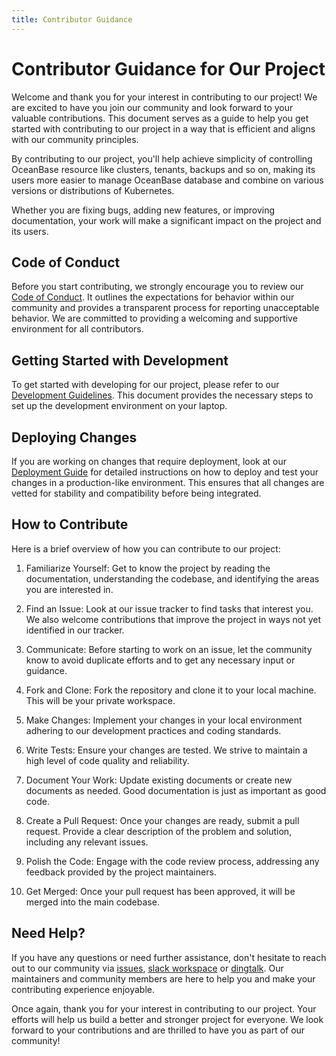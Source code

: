 ```yaml
---
title: Contributor Guidance
---
```


# Contributor Guidance for Our Project

Welcome and thank you for your interest in contributing to our project! We are excited to have you join our community and look forward to your valuable contributions. This document serves as a guide to help you get started with contributing to our project in a way that is efficient and aligns with our community principles.

By contributing to our project, you'll help achieve simplicity of controlling OceanBase resource like clusters, tenants, backups and so on, making its users more easier to manage OceanBase database and combine on various versions or distributions of Kubernetes.

Whether you are fixing bugs, adding new features, or improving documentation, your work will make a significant impact on the project and its users.

## Code of Conduct

Before you start contributing, we strongly encourage you to review our [Code of Conduct](https://github.com/oceanbase/ob-operator?tab=coc-ov-file). It outlines the expectations for behavior within our community and provides a transparent process for reporting unacceptable behavior. We are committed to providing a welcoming and supportive environment for all contributors.

## Getting Started with Development

To get started with developing for our project, please refer to our [Development Guidelines](develop-locally.md). This document provides the necessary steps to set up the development environment on your laptop.

## Deploying Changes

If you are working on changes that require deployment, look at our [Deployment Guide](deploy-locally.md) for detailed instructions on how to deploy and test your changes in a production-like environment. This ensures that all changes are vetted for stability and compatibility before being integrated.

## How to Contribute

Here is a brief overview of how you can contribute to our project:

1. Familiarize Yourself: Get to know the project by reading the documentation, understanding the codebase, and identifying the areas you are interested in.

2. Find an Issue: Look at our issue tracker to find tasks that interest you. We also welcome contributions that improve the project in ways not yet identified in our tracker.

3. Communicate: Before starting to work on an issue, let the community know to avoid duplicate efforts and to get any necessary input or guidance.

4. Fork and Clone: Fork the repository and clone it to your local machine. This will be your private workspace.

5. Make Changes: Implement your changes in your local environment adhering to our development practices and coding standards.

6. Write Tests: Ensure your changes are tested. We strive to maintain a high level of code quality and reliability.

7. Document Your Work: Update existing documents or create new documents as needed. Good documentation is just as important as good code.

8. Create a Pull Request: Once your changes are ready, submit a pull request. Provide a clear description of the problem and solution, including any relevant issues\.

9. Polish the Code: Engage with the code review process, addressing any feedback provided by the project maintainers.

10. Get Merged: Once your pull request has been approved, it will be merged into the main codebase.

## Need Help?

If you have any questions or need further assistance, don't hesitate to reach out to our community via [issues](https://github.com/oceanbase/ob-operator/issues), [slack workspace](https://oceanbase.slack.com) or [dingtalk](/img/dingtalk-operator-users.png). Our maintainers and community members are here to help you and make your contributing experience enjoyable.

Once again, thank you for your interest in contributing to our project. Your efforts will help us build a better and stronger project for everyone. We look forward to your contributions and are thrilled to have you as part of our community!
